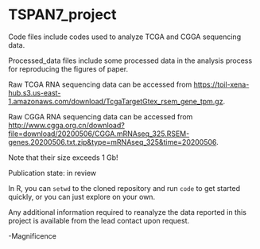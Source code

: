 # TSPAN7_project
Code files include codes used to analyze TCGA and CGGA sequencing data.

Processed_data files include some processed data in the analysis process for reproducing the figures of paper.

Raw TCGA RNA sequencing data can be accessed from https://toil-xena-hub.s3.us-east-1.amazonaws.com/download/TcgaTargetGtex_rsem_gene_tpm.gz. 

Raw CGGA RNA sequencing data can be accessed from http://www.cgga.org.cn/download?file=download/20200506/CGGA.mRNAseq_325.RSEM-genes.20200506.txt.zip&type=mRNAseq_325&time=20200506. 

Note that their size exceeds 1 Gb!

Publication state: in review

In R, you can `setwd` to the cloned repository and run `code` to get started quickly, or you can just explore on your own. 

Any additional information required to reanalyze the data reported in this project is available from the lead contact upon request.

-Magnificence
